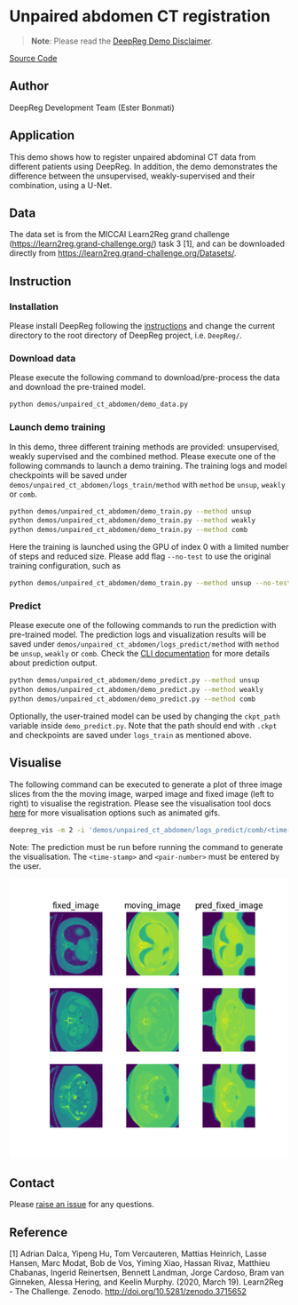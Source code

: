 # Unpaired abdomen CT registration

> **Note**: Please read the
> [DeepReg Demo Disclaimer](introduction.html#demo-disclaimer).

[Source Code](https://github.com/DeepRegNet/DeepReg/tree/main/demos/unpaired_ct_abdomen)

## Author

DeepReg Development Team (Ester Bonmati)

## Application

This demo shows how to register unpaired abdominal CT data from different patients using
DeepReg. In addition, the demo demonstrates the difference between the unsupervised,
weakly-supervised and their combination, using a U-Net.

## Data

The data set is from the MICCAI Learn2Reg grand challenge
(https://learn2reg.grand-challenge.org/) task 3 [1], and can be downloaded directly from
https://learn2reg.grand-challenge.org/Datasets/.

## Instruction

### Installation

Please install DeepReg following the [instructions](../getting_started/install.html) and
change the current directory to the root directory of DeepReg project, i.e. `DeepReg/`.

### Download data

Please execute the following command to download/pre-process the data and download the
pre-trained model.

```bash
python demos/unpaired_ct_abdomen/demo_data.py
```

### Launch demo training

In this demo, three different training methods are provided: unsupervised, weakly
supervised and the combined method. Please execute one of the following commands to
launch a demo training. The training logs and model checkpoints will be saved under
`demos/unpaired_ct_abdomen/logs_train/method` with `method` be `unsup`, `weakly` or
`comb`.

```bash
python demos/unpaired_ct_abdomen/demo_train.py --method unsup
python demos/unpaired_ct_abdomen/demo_train.py --method weakly
python demos/unpaired_ct_abdomen/demo_train.py --method comb
```

Here the training is launched using the GPU of index 0 with a limited number of steps
and reduced size. Please add flag `--no-test` to use the original training
configuration, such as

```bash
python demos/unpaired_ct_abdomen/demo_train.py --method unsup --no-test
```

### Predict

Please execute one of the following commands to run the prediction with pre-trained
model. The prediction logs and visualization results will be saved under
`demos/unpaired_ct_abdomen/logs_predict/method` with `method` be `unsup`, `weakly` or
`comb`. Check the [CLI documentation](../docs/cli.html) for more details about
prediction output.

```bash
python demos/unpaired_ct_abdomen/demo_predict.py --method unsup
python demos/unpaired_ct_abdomen/demo_predict.py --method weakly
python demos/unpaired_ct_abdomen/demo_predict.py --method comb
```

Optionally, the user-trained model can be used by changing the `ckpt_path` variable
inside `demo_predict.py`. Note that the path should end with `.ckpt` and checkpoints are
saved under `logs_train` as mentioned above.

## Visualise

The following command can be executed to generate a plot of three image slices from the
the moving image, warped image and fixed image (left to right) to visualise the
registration. Please see the visualisation tool docs
[here](https://github.com/DeepRegNet/DeepReg/blob/main/docs/source/docs/visualisation_tool.md)
for more visualisation options such as animated gifs.

```bash
deepreg_vis -m 2 -i 'demos/unpaired_ct_abdomen/logs_predict/comb/<time-stamp>/test/<pair-number>/moving_image.nii.gz, demos/unpaired_ct_abdomen/logs_predict/comb/<time-stamp>/test/<pair-number>/pred_fixed_image.nii.gz, demos/unpaired_ct_abdomen/logs_predict/comb/<time-stamp>/test/<pair-number>/fixed_image.nii.gz' --slice-inds '30,50,65' -s demos/unpaired_ct_abdomen/logs_predict
```

Note: The prediction must be run before running the command to generate the
visualisation. The `<time-stamp>` and `<pair-number>` must be entered by the user.

![plot](../assets/unpaired_ct_abdomen.png)

## Contact

Please [raise an issue](https://github.com/DeepRegNet/DeepReg/issues/new/choose) for any
questions.

## Reference

[1] Adrian Dalca, Yipeng Hu, Tom Vercauteren, Mattias Heinrich, Lasse Hansen, Marc
Modat, Bob de Vos, Yiming Xiao, Hassan Rivaz, Matthieu Chabanas, Ingerid Reinertsen,
Bennett Landman, Jorge Cardoso, Bram van Ginneken, Alessa Hering, and Keelin Murphy.
(2020, March 19). Learn2Reg - The Challenge. Zenodo.
http://doi.org/10.5281/zenodo.3715652
